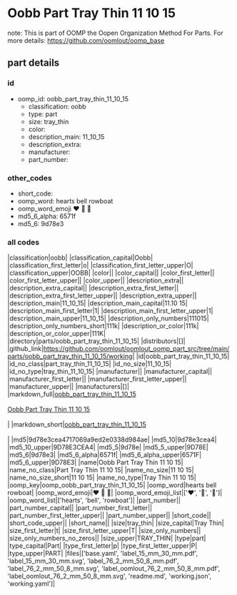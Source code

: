 # Oobb Part Tray Thin 11 10 15  

note: This is part of OOMP the Oopen Organization Method For Parts. For more details: https://github.com/oomlout/oomp_base

##  part details





### id
* oomp_id: oobb_part_tray_thin_11_10_15
  * classification: oobb
  * type: part
  * size: tray_thin
  * color: 
  * description_main: 11_10_15
  * description_extra: 
  * manufacturer: 
  * part_number: 

### other_codes
* short_code: 
* oomp_word: hearts bell rowboat
* oomp_word_emoji :hearts: :bell: :rowboat:
* md5_6_alpha: 6571f
* md5_6: 9d78e3

### all codes 
|classification|oobb|
|classification_capital|Oobb|
|classification_first_letter|o|
|classification_first_letter_upper|O|
|classification_upper|OOBB|
|color||
|color_capital||
|color_first_letter||
|color_first_letter_upper||
|color_upper||
|description_extra||
|description_extra_capital||
|description_extra_first_letter||
|description_extra_first_letter_upper||
|description_extra_upper||
|description_main|11_10_15|
|description_main_capital|11.10 15|
|description_main_first_letter|1|
|description_main_first_letter_upper|1|
|description_main_upper|11_10_15|
|description_only_numbers|111015|
|description_only_numbers_short|111k|
|description_or_color|111k|
|description_or_color_upper|111K|
|directory|parts/oobb_part_tray_thin_11_10_15|
|distributors|[]|
|github_link|https://github.com/oomlout/oomlout_oomp_part_src/tree/main/parts/oobb_part_tray_thin_11_10_15/working|
|id|oobb_part_tray_thin_11_10_15|
|id_no_class|part_tray_thin_11_10_15|
|id_no_size|11_10_15|
|id_no_type|tray_thin_11_10_15|
|manufacturer||
|manufacturer_capital||
|manufacturer_first_letter||
|manufacturer_first_letter_upper||
|manufacturer_upper||
|manufacturers|[]|
|markdown_full|[oobb_part_tray_thin_11_10_15](https://github.com/oomlout/oomlout_oomp_part_src/tree/main/parts/oobb_part_tray_thin_11_10_15/working)<br>[](https://github.com/oomlout/oomlout_oomp_part_src/tree/main/parts/oobb_part_tray_thin_11_10_15/working)<br>[Oobb Part Tray Thin 11 10 15](https://github.com/oomlout/oomlout_oomp_part_src/tree/main/parts/oobb_part_tray_thin_11_10_15/working)<br><br>|
|markdown_short|[oobb_part_tray_thin_11_10_15](https://github.com/oomlout/oomlout_oomp_part_src/tree/main/parts/oobb_part_tray_thin_11_10_15/working)<br><br>|
|md5|9d78e3cea4717069a9ed2e0338d984ae|
|md5_10|9d78e3cea4|
|md5_10_upper|9D78E3CEA4|
|md5_5|9d78e|
|md5_5_upper|9D78E|
|md5_6|9d78e3|
|md5_6_alpha|6571f|
|md5_6_alpha_upper|6571F|
|md5_6_upper|9D78E3|
|name|Oobb Part Tray Thin 11 10 15|
|name_no_class|Part Tray Thin 11 10 15|
|name_no_size|11 10 15|
|name_no_size_short|11 10 15|
|name_no_type|Tray Thin 11 10 15|
|oomp_key|oomp_oobb_part_tray_thin_11_10_15|
|oomp_word|hearts bell rowboat|
|oomp_word_emoji|:hearts: :bell: :rowboat:|
|oomp_word_emoji_list|[':hearts:', ':bell:', ':rowboat:']|
|oomp_word_list|['hearts', 'bell', 'rowboat']|
|part_number||
|part_number_capital||
|part_number_first_letter||
|part_number_first_letter_upper||
|part_number_upper||
|short_code||
|short_code_upper||
|short_name||
|size|tray_thin|
|size_capital|Tray Thin|
|size_first_letter|t|
|size_first_letter_upper|T|
|size_only_numbers||
|size_only_numbers_no_zeros||
|size_upper|TRAY_THIN|
|type|part|
|type_capital|Part|
|type_first_letter|p|
|type_first_letter_upper|P|
|type_upper|PART|
|files|['base.yaml', 'label_15_mm_30_mm.pdf', 'label_15_mm_30_mm.svg', 'label_76_2_mm_50_8_mm.pdf', 'label_76_2_mm_50_8_mm.svg', 'label_oomlout_76_2_mm_50_8_mm.pdf', 'label_oomlout_76_2_mm_50_8_mm.svg', 'readme.md', 'working.json', 'working.yaml']|
